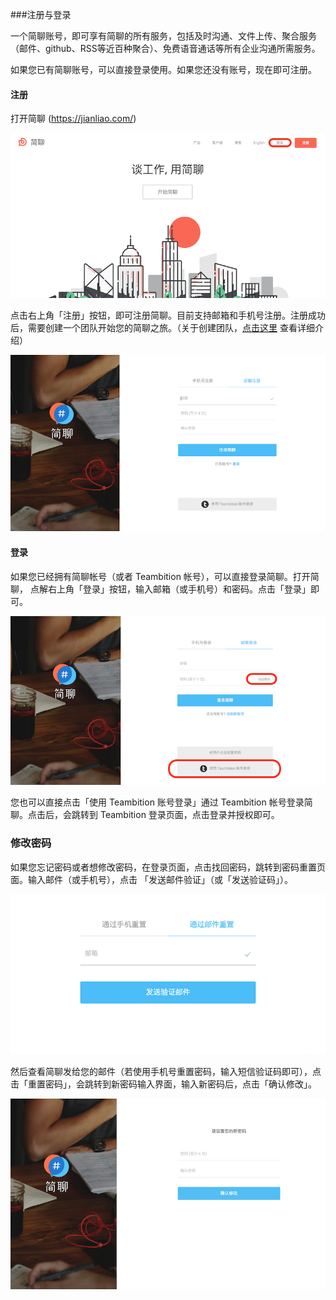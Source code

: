 
###注册与登录

一个简聊账号，即可享有简聊的所有服务，包括及时沟通、文件上传、聚合服务（邮件、github、RSS等近百种聚合）、免费语音通话等所有企业沟通所需服务。

如果您已有简聊账号，可以直接登录使用。如果您还没有账号，现在即可注册。


#### 注册

打开简聊 (<https://jianliao.com/>)

![](../images/1-1-1.png)

点击右上角「注册」按钮，即可注册简聊。目前支持邮箱和手机号注册。注册成功后，需要创建一个团队开始您的简聊之旅。（关于创建团队，[点击这里](../posts/1-2-team.md) 查看详细介绍）

![](../images/1-1-2.png)


#### 登录

如果您已经拥有简聊帐号（或者 Teambition 帐号），可以直接登录简聊。打开简聊， 
点解右上角「登录」按钮，输入邮箱（或手机号）和密码。点击「登录」即可。

![](../images/1-1-3.png)

您也可以直接点击「使用 Teambition 账号登录」通过 Teambition 帐号登录简聊。点击后，会跳转到 Teambition 登录页面，点击登录并授权即可。

### 修改密码

如果您忘记密码或者想修改密码，在登录页面，点击找回密码，跳转到密码重置页面。输入邮件（或手机号），点击 「发送邮件验证」（或「发送验证码」）。

![](../images/1-1-5.png)

然后查看简聊发给您的邮件（若使用手机号重置密码，输入短信验证码即可），点击「重置密码」，会跳转到新密码输入界面，输入新密码后，点击「确认修改」。

![](../images/1-1-6.png)




